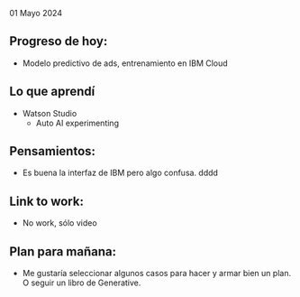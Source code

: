 01 Mayo 2024

## Progreso de hoy:
- Modelo predictivo de ads, entrenamiento en IBM Cloud
## Lo que aprendí 
- Watson Studio 
	- Auto AI experimenting 
## **Pensamientos**:
- Es buena la interfaz de IBM pero algo confusa. dddd
## Link to work: 
- No work, sólo video 
## Plan para mañana: 
- Me gustaría seleccionar algunos casos para hacer y armar bien un plan. O seguir un libro de Generative. 
